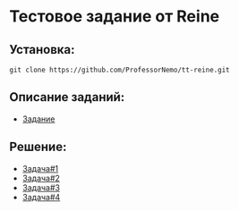 # Тестовое задание от Reine

## Установка:

```
git clone https://github.com/ProfessorNemo/tt-reine.git
```

## Описание заданий:

- [Задание](https://github.com/ProfessorNemo/tt-reine/blob/master/test_task.pdf)

## Решение:

- [Задача#1](https://github.com/ProfessorNemo/tt-reine/tree/master/task_1)
- [Задача#2](https://github.com/ProfessorNemo/tt-reine/blob/master/task_2.rb)
- [Задача#3](https://github.com/ProfessorNemo/tt-reine/blob/master/task_3.rb)
- [Задача#4]([https://github.com/ProfessorNemo/tt-reine/tree/master/task_4.rb)
